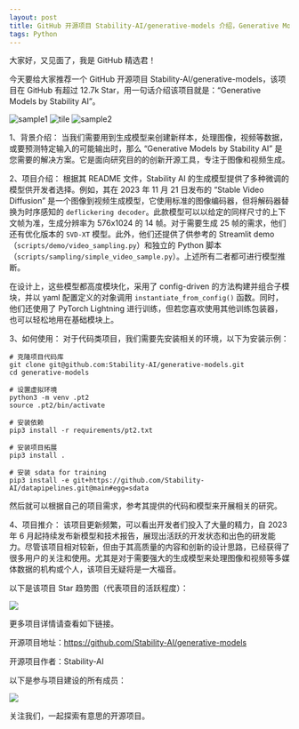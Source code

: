 ```yaml
---
layout: post
title: GitHub 开源项目 Stability-AI/generative-models 介绍，Generative Models by Stability AI
tags: Python
---
```


大家好，又见面了，我是 GitHub 精选君！

今天要给大家推荐一个 GitHub 开源项目 Stability-AI/generative-models，该项目在 GitHub 有超过 12.7k Star，用一句话介绍该项目就是：“Generative Models by Stability AI”。


![sample1](https://raw.githubusercontent.com/Stability-AI/generative-models/master/assets/000.jpg)
![tile](https://raw.githubusercontent.com/Stability-AI/generative-models/master/assets/tile.gif)
![sample2](https://raw.githubusercontent.com/Stability-AI/generative-models/master/assets/001_with_eval.png)



1、背景介绍：
当我们需要用到生成模型来创建新样本，处理图像，视频等数据，或要预测特定输入的可能输出时，那么 “Generative Models by Stability AI” 是您需要的解决方案。它是面向研究目的的创新开源工具，专注于图像和视频生成。

2、项目介绍：
根据其 README 文件，Stability AI 的生成模型提供了多种微调的模型供开发者选择。例如，其在 2023 年 11 月 21 日发布的 “Stable Video Diffusion” 是一个图像到视频生成模型，它使用标准的图像编码器，但将解码器替换为时序感知的 `deflickering decoder`。此款模型可以以给定的同样尺寸的上下文帧为准，生成分辨率为 576x1024 的 14 帧。对于需要生成 25 帧的需求，他们还有优化版本的 `SVD-XT` 模型。此外，他们还提供了供参考的 Streamlit demo（`scripts/demo/video_sampling.py`）和独立的 Python 脚本（`scripts/sampling/simple_video_sample.py`）。上述所有二者都可进行模型推断。

在设计上，这些模型都高度模块化，采用了 config-driven 的方法构建并组合子模块，并以 yaml 配置定义的对象调用 `instantiate_from_config()` 函数。同时，他们还使用了 PyTorch Lightning 进行训练，但若您喜欢使用其他训练包装器，也可以轻松地用在基础模块上。

3、如何使用：
对于代码类项目，我们需要先安装相关的环境，以下为安装示例：
```shell
# 克隆项目代码库
git clone git@github.com:Stability-AI/generative-models.git
cd generative-models

# 设置虚拟环境
python3 -m venv .pt2
source .pt2/bin/activate

# 安装依赖
pip3 install -r requirements/pt2.txt

# 安装项目拓展
pip3 install .

# 安装 sdata for training
pip3 install -e git+https://github.com/Stability-AI/datapipelines.git@main#egg=sdata

```
然后就可以根据自己的项目需求，参考其提供的代码和模型来开展相关的研究。

4、项目推介：
该项目更新频繁，可以看出开发者们投入了大量的精力，自 2023 年 6 月起持续发布新模型和技术报告，展现出活跃的开发状态和出色的研发能力。尽管该项目相对较新，但由于其高质量的内容和创新的设计思路，已经获得了很多用户的关注和使用。尤其是对于需要强大的生成模型来处理图像和视频等多媒体数据的机构或个人，该项目无疑将是一大福音。


以下是该项目 Star 趋势图（代表项目的活跃程度）：

![](https://api.star-history.com/svg?repos=Stability-AI/generative-models&type=Timeline)

更多项目详情请查看如下链接。

开源项目地址：https://github.com/Stability-AI/generative-models 

开源项目作者：Stability-AI

以下是参与项目建设的所有成员：

![](https://contrib.rocks/image?repo=Stability-AI/generative-models)

关注我们，一起探索有意思的开源项目。

